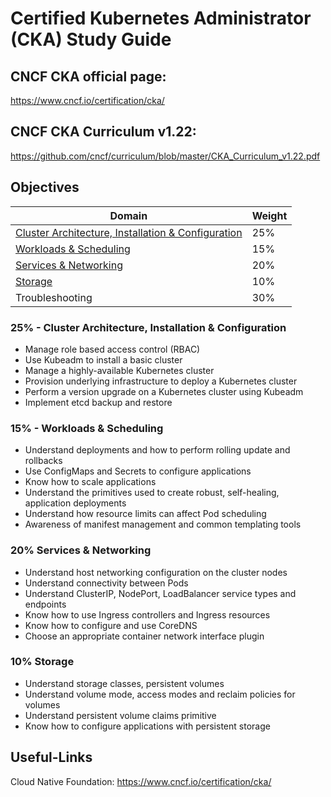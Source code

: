 # Certified Kubernetes Administrator (CKA) Study Guide

## CNCF CKA official page:

https://www.cncf.io/certification/cka/

## CNCF CKA Curriculum v1.22:

https://github.com/cncf/curriculum/blob/master/CKA_Curriculum_v1.22.pdf


## Objectives

| Domain                                                       | Weight |
| ------------------------------------------------------------ | ------ |
| [Cluster Architecture, Installation & Configuration](#https://github.com/dehvCurtis/cka-prep/blob/main/cluster_architecture_installation_configuration.md) | 25%    |
| [Workloads & Scheduling](https://github.com/dehvCurtis/cka-prep/blob/main/workloads_scheduling.md) | 15%    |
| [Services & Networking](https://github.com/dehvCurtis/cka-prep/blob/main/services_networking.md) | 20%    |
| [Storage](https://github.com/dehvCurtis/cka-prep/blob/main/storage.md) | 10%    |
| Troubleshooting                                              | 30%    |

### 25% - Cluster Architecture, Installation & Configuration

- Manage role based access control (RBAC)
- Use Kubeadm to install a basic cluster
- Manage a highly-available Kubernetes cluster
- Provision underlying infrastructure to deploy a Kubernetes cluster
- Perform a version upgrade on a Kubernetes cluster using Kubeadm
- Implement etcd backup and restore

### 15% - Workloads & Scheduling

- Understand deployments and how to perform rolling update and rollbacks
- Use ConfigMaps and Secrets to configure applications
- Know how to scale applications
- Understand the primitives used to create robust, self-healing, application deployments
- Understand how resource limits can affect Pod scheduling 
- Awareness of manifest management and common templating tools

### 20% Services & Networking

- Understand host networking configuration on the cluster nodes
- Understand connectivity between Pods
- Understand ClusterIP, NodePort, LoadBalancer service types and endpoints
- Know how to use Ingress controllers and Ingress resources
- Know how to configure and use CoreDNS
- Choose an appropriate container network interface plugin

### 10% Storage

- Understand storage classes, persistent volumes
- Understand volume mode, access modes and reclaim policies for volumes
- Understand persistent volume claims primitive
- Know how to configure applications with persistent storage

## Useful-Links

Cloud Native Foundation: https://www.cncf.io/certification/cka/
